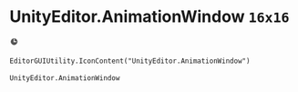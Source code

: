 # UnityEditor.AnimationWindow `16x16`
<img src="/img/UnityEditor.AnimationWindow.png" width=16 height=16>

``` CSharp
EditorGUIUtility.IconContent("UnityEditor.AnimationWindow")
```
```
UnityEditor.AnimationWindow
```
